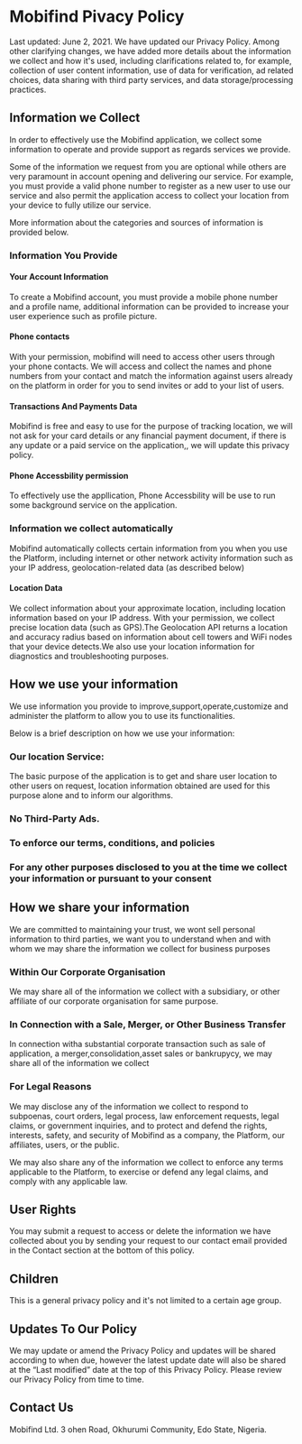 # Mobifind Pivacy Policy

Last updated: June 2, 2021. We have updated our Privacy Policy. Among other clarifying changes, we have added more details about the information we collect and how it's used, including clarifications related to, for example, collection of user content information, use of data for verification, ad related choices, data sharing with third party services, and data storage/processing practices.

## Information we Collect
In order to effectively use the Mobifind application, we collect some information to operate and provide support as regards services we provide.

Some of the information we request from you are optional while others are very paramount in account opening and delivering our service. For example, you must provide a valid phone number to register as a new user to use our service and also permit  the application access to collect  your location from your device  to fully utilize our service. 

More information about the categories and sources of information is provided below.

### Information You Provide
#### Your Account Information

To create a Mobifind account, you must provide a mobile phone number and  a profile name, additional information can be provided to increase your user experience such as profile picture.

#### Phone contacts

With your permission, mobifind will need to access other users through your phone contacts. We will access and collect the names and phone numbers from your contact and match the information against users already on the platform in order for you to send invites or add to your list of users. 

#### Transactions And Payments Data

Mobifind is free and easy to use for the purpose of tracking location, we will not ask for your card details or any financial payment document, if there is any update or a paid service on the application,, we will update this privacy policy.

#### Phone Accessbility permission 
To effectively use the appllication, Phone Accessbility will be use to run some background service on the application. 


### Information we collect automatically

Mobifind  automatically collects certain information from you when you use the Platform, including internet or other network activity information such as your IP address, geolocation-related data (as described below)

#### Location Data
We collect information about your approximate location, including location information based on your  IP address. With your permission, we  collect precise location data (such as GPS).The Geolocation API returns a location and accuracy radius based on information about cell towers and WiFi nodes that your device  detects.We also use your location information for diagnostics and troubleshooting purposes.

## How we use your information
We use information you provide to improve,support,operate,customize and administer the platform to allow you to  use its functionalities.

Below is a brief description on how we use your information: 

### Our location Service:
The basic purpose of the application is to get and share user location to other users on request, location information obtained are used for this purpose alone and to inform our algorithms.

### No Third-Party Ads.

### To enforce our terms, conditions, and policies

### For any other purposes disclosed to you at the time we collect your information or pursuant to your consent

## How we share your information

We are committed to maintaining your trust, we wont sell personal information to third parties, we want you to understand when and with whom we may share the information we collect for business purposes

### Within Our Corporate Organisation 
We may share all of the information we collect with a subsidiary, or other affiliate of our corporate organisation for same purpose.

### In Connection with a Sale, Merger, or Other Business Transfer

In connection witha substantial corporate transaction such as sale of application, a merger,consolidation,asset sales or bankrupycy, we may share all of the information we collect 

### For Legal Reasons
We may disclose any of the information we collect to respond to subpoenas, court orders, legal process, law enforcement requests, legal claims, or government inquiries, and to protect and defend the rights, interests, safety, and security of Mobifind as a company, the Platform, our affiliates, users, or the public. 

We may also share any of the information we collect to enforce any terms applicable to the Platform, to exercise or defend any legal claims, and comply with any applicable law.

## User Rights
You may submit a request to access or delete the information we have collected about you by sending your request to our contact email provided in the Contact section at the bottom of this policy. 

## Children
This is a general privacy policy and it's not limited to a certain age group.

## Updates To Our Policy

We may update or amend the Privacy Policy and updates will be shared according to when due, however the latest update date will also be shared at the “Last modified” date at the top of this Privacy Policy. Please review our Privacy Policy from time to time.

## Contact Us

Mobifind Ltd. 
3 ohen Road,
Okhurumi Community, Edo State,
Nigeria. 





















